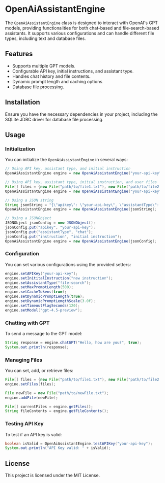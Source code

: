 # OpenAiAssistantEngine

The `OpenAiAssistantEngine` class is designed to interact with OpenAI's GPT models, providing functionalities for both chat-based and file-search-based assistants. It supports various configurations and can handle different file types, including text and database files.

## Features

- Supports multiple GPT models.
- Configurable API key, initial instructions, and assistant type.
- Handles chat history and file contents.
- Dynamic prompt length and caching options.
- Database file processing.

## Installation

Ensure you have the necessary dependencies in your project, including the SQLite JDBC driver for database file processing.

## Usage

### Initialization

You can initialize the `OpenAiAssistantEngine` in several ways:

```java
// Using API key, assistant type, and initial instruction
OpenAiAssistantEngine engine = new OpenAiAssistantEngine("your-api-key", "chat", "initial instruction");

// Using API key, assistant type, initial instruction, and user files
File[] files = {new File("path/to/file1.txt"), new File("path/to/file2.db")};
OpenAiAssistantEngine engine = new OpenAiAssistantEngine("your-api-key", "file-search", "initial instruction", files);

// Using a JSON string
String jsonString = "{\"apikey\": \"your-api-key\", \"assistantType\": \"chat\", \"instruction\": \"initial instruction\"}";
OpenAiAssistantEngine engine = new OpenAiAssistantEngine(jsonString);

// Using a JSONObject
JSONObject jsonConfig = new JSONObject();
jsonConfig.put("apikey", "your-api-key");
jsonConfig.put("assistantType", "chat");
jsonConfig.put("instruction", "initial instruction");
OpenAiAssistantEngine engine = new OpenAiAssistantEngine(jsonConfig);
```

### Configuration

You can set various configurations using the provided setters:

```java
engine.setAPIKey("your-api-key");
engine.setInititalInstruction("new instruction");
engine.setAssistantType("file-search");
engine.setMaxPromptLength(500);
engine.setCacheTokens(true);
engine.setDynamicPromptLength(true);
engine.setDynamicPromptLengthScale(3.0f);
engine.setTimeoutFlagSeconds(120);
engine.setModel("gpt-4.5-preview");
```

### Chatting with GPT

To send a message to the GPT model:

```java
String response = engine.chatGPT("Hello, how are you?", true);
System.out.println(response);
```

### Managing Files

You can set, add, or retrieve files:

```java
File[] files = {new File("path/to/file1.txt"), new File("path/to/file2.db")};
engine.setFiles(files);

File newFile = new File("path/to/newFile.txt");
engine.addFile(newFile);

File[] currentFiles = engine.getFiles();
String fileContents = engine.getFileContents();
```

### Testing API Key

To test if an API key is valid:

```java
boolean isValid = OpenAiAssistantEngine.testAPIKey("your-api-key");
System.out.println("API Key valid: " + isValid);
```

## License

This project is licensed under the MIT License.
